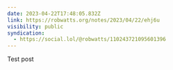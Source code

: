 ```yaml
---
date: 2023-04-22T17:48:05.832Z
link: https://robwatts.org/notes/2023/04/22/ehj6u
visibility: public
syndication:
  - https://social.lol/@robwatts/110243721095601396
---
```

Test post
